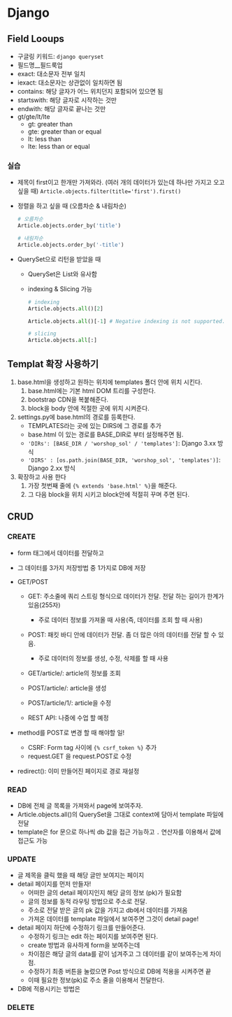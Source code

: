# Django

## Field Looups

- 구글링 키워드: `django queryset`
- 필드명__필드룩업
- exact: 대소문자 전부 일치
- iexact: 대소문자는 상관없이 일치하면 됨
- contains: 해당 글자가 어느 위치던지 포함되어 있으면 됨
- startswith: 해당 글자로 시작하는 것만
- endwith: 해당 글자로 끝나는 것만
- gt/gte/lt/lte
  - gt: greater than
  - gte: greater than or equal
  - lt: less than
  - lte: less than or equal

### 실습

- 제목이 first이고 한개만 가져와라. (여러 개의 데이터가 있는데 하나만 가지고 오고 싶을 때)
    `Article.objects.filter(title='first').first()`

- 정렬을 하고 싶을 때 (오름차순 & 내림차순)

    ```python
    # 오름차순
    Article.objects.order_by('title')

    # 내림차순
    Article.objects.order_by('-title')
    ```

- QuerySet으로 리턴을 받았을 때
  - QuerySet은 List와 유사함
  - indexing & Slicing 가능

    ```python
    # indexing
    Article.objects.all()[2]

    Article.objects.all()[-1] # Negative indexing is not supported.

    # slicing
    Article.objects.all[:]
    ```

## Templat 확장 사용하기

1. base.html을 생성하고 원하는 위치에 templates 폴더 안에 위치 시킨다.
   1. base.html에는 기본 html DOM 트리를 구성한다.
   2. bootstrap CDN을 복붙해준다.
   3. block을 body 안에 적절한 곳에 위치 시켜준다.
2. settings.py에 base.html의 경로를 등록한다.
    - TEMPLATES라는 곳에 있는 DIRS에 그 경로를 추가
    - base.html 이 있는 경로를 BASE_DIR로 부터 설정해주면 됨.
    - `'DIRs': [BASE_DIR / 'worshop_sol' / 'templates']`: Django 3.xx 방식
    - `'DIRS' : [os.path.join(BASE_DIR, 'worshop_sol', 'templates')]`: Django 2.xx 방식
3. 확장하고 사용 한다
   1. 가장 첫번째 줄에 `{% extends 'base.html' %}`을 해준다.
   2. 그 다음 block을 위치 시키고 block안에 적절히 꾸며 주면 된다.

## CRUD

### CREATE

- form 태그에서 데이터를 전달하고
- 그 데이터를 3가지 저장방법 중 1가지로 DB에 저장
- GET/POST
  - GET: 주소줄에 쿼리 스트링 형식으로 데이터가 전달. 전달 하는 길이가 한계가 있음(255자)
    - 주로 데이터 정보를 가져올 때 사용(즉, 데이터를 조회 할 때 사용)
  - POST: 패킷 바디 안에 데이터가 전달. 좀 더 많은 야의 데이터를 전달 할 수 있음.
    - 주로 데이터의 정보를 생성, 수정, 삭제를 할 때 사용

  - GET/article/: article의 정보를 조회
  - POST/article/: article을 생성
  - POST/article/1/: article을 수정
  - REST API: 나중에 수업 할 예정

- method를 POST로 변경 할 때 해야할 일!
  - CSRF: Form tag 사이에 `{% csrf_token %}` 추가
  - request.GET 을 request.POST로 수정

- redirect(): 이미 만들어진 페이지로 경로 재설정

### READ

- DB에 전체 글 목록을 가져와서 page에 보여주자.
- Article.objects.all()의 QuerySet을 그대로 context에 담아서 template 파일에 전달
- template은 for 문으로 하나씩 db 값을 접근 가능하고 `.` 연산자를 이용해서 값에 접근도 가능

### UPDATE

- 글 제목을 클릭 했을 때 해당 글만 보여지는 페이지
- detail 페이지를 먼저 만들자!
  - 어떠한 글의 detail 페이지인지 해당 글의 정보 (pk)가 필요함
  - 글의 정보를 동적 라우팅 방법으로 주소로 전달.
  - 주소로 전달 받은 글의 pk 값을 가지고 db에서 데이터를 가져옴
  - 가져온 데이터를 template 파일에서 보여주면 그것이 detail page!
- detail 페이지 하단에 수정하기 링크를 만들어준다.
  - 수정하기 링크는 edit 하는 페이지를 보여주면 된다.
  - create 방법과 유사하게 form을 보여주는데
  - 차이점은 해당 글의 data를 같이 넘겨주고 그 데이터를 같이 보여주는게 차이점.
  - 수정하기 최종 버튼을 눌렀으면 Post 방식으로 DB에 적용을 시켜주면 끝
  - 이때 필요한 정보(pk)로 주소 줄을 이용해서 전달한다.
- DB에 적용시키는 방법은

### DELETE
